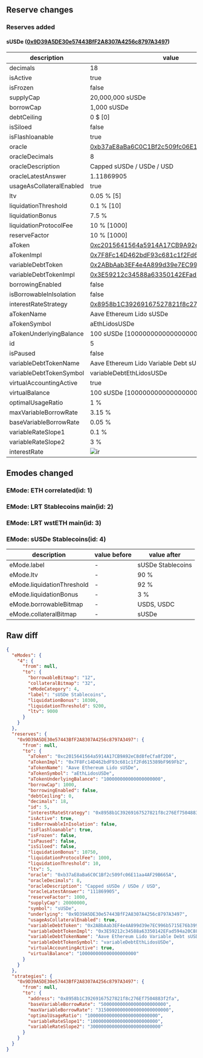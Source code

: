## Reserve changes

### Reserves added

#### sUSDe ([0x9D39A5DE30e57443BfF2A8307A4256c8797A3497](https://etherscan.io/address/0x9D39A5DE30e57443BfF2A8307A4256c8797A3497))

| description | value |
| --- | --- |
| decimals | 18 |
| isActive | true |
| isFrozen | false |
| supplyCap | 20,000,000 sUSDe |
| borrowCap | 1,000 sUSDe |
| debtCeiling | 0 $ [0] |
| isSiloed | false |
| isFlashloanable | true |
| oracle | [0xb37aE8aBa6C0C1Bf2c509fc06E11aa4AF29B665A](https://etherscan.io/address/0xb37aE8aBa6C0C1Bf2c509fc06E11aa4AF29B665A) |
| oracleDecimals | 8 |
| oracleDescription | Capped sUSDe / USDe / USD |
| oracleLatestAnswer | 1.11869905 |
| usageAsCollateralEnabled | true |
| ltv | 0.05 % [5] |
| liquidationThreshold | 0.1 % [10] |
| liquidationBonus | 7.5 % |
| liquidationProtocolFee | 10 % [1000] |
| reserveFactor | 10 % [1000] |
| aToken | [0xc2015641564a5914A17CB9A92eC8d8feCfa8f2D0](https://etherscan.io/address/0xc2015641564a5914A17CB9A92eC8d8feCfa8f2D0) |
| aTokenImpl | [0x7F8Fc14D462bdF93c681c1f2Fd615389bF969Fb2](https://etherscan.io/address/0x7F8Fc14D462bdF93c681c1f2Fd615389bF969Fb2) |
| variableDebtToken | [0x2ABbAab3EF4e4A899d39e7EC996b5715E76b399a](https://etherscan.io/address/0x2ABbAab3EF4e4A899d39e7EC996b5715E76b399a) |
| variableDebtTokenImpl | [0x3E59212c34588a63350142EFad594a20C88C2CEd](https://etherscan.io/address/0x3E59212c34588a63350142EFad594a20C88C2CEd) |
| borrowingEnabled | false |
| isBorrowableInIsolation | false |
| interestRateStrategy | [0x8958b1C39269167527821f8c276Ef7504883f2fa](https://etherscan.io/address/0x8958b1C39269167527821f8c276Ef7504883f2fa) |
| aTokenName | Aave Ethereum Lido sUSDe |
| aTokenSymbol | aEthLidosUSDe |
| aTokenUnderlyingBalance | 100 sUSDe [100000000000000000000] |
| id | 5 |
| isPaused | false |
| variableDebtTokenName | Aave Ethereum Lido Variable Debt sUSDe |
| variableDebtTokenSymbol | variableDebtEthLidosUSDe |
| virtualAccountingActive | true |
| virtualBalance | 100 sUSDe [100000000000000000000] |
| optimalUsageRatio | 1 % |
| maxVariableBorrowRate | 3.15 % |
| baseVariableBorrowRate | 0.05 % |
| variableRateSlope1 | 0.1 % |
| variableRateSlope2 | 3 % |
| interestRate | ![ir](https://dash.onaave.com/api/static?variableRateSlope1=1000000000000000000000000&variableRateSlope2=30000000000000000000000000&optimalUsageRatio=10000000000000000000000000&baseVariableBorrowRate=500000000000000000000000&maxVariableBorrowRate=31500000000000000000000000) |


## Emodes changed

### EMode: ETH correlated(id: 1)



### EMode: LRT Stablecoins main(id: 2)



### EMode: LRT wstETH main(id: 3)



### EMode: sUSDe Stablecoins(id: 4)

| description | value before | value after |
| --- | --- | --- |
| eMode.label | - | sUSDe Stablecoins |
| eMode.ltv | - | 90 % |
| eMode.liquidationThreshold | - | 92 % |
| eMode.liquidationBonus | - | 3 % |
| eMode.borrowableBitmap | - | USDS, USDC |
| eMode.collateralBitmap | - | sUSDe |


## Raw diff

```json
{
  "eModes": {
    "4": {
      "from": null,
      "to": {
        "borrowableBitmap": "12",
        "collateralBitmap": "32",
        "eModeCategory": 4,
        "label": "sUSDe Stablecoins",
        "liquidationBonus": 10300,
        "liquidationThreshold": 9200,
        "ltv": 9000
      }
    }
  },
  "reserves": {
    "0x9D39A5DE30e57443BfF2A8307A4256c8797A3497": {
      "from": null,
      "to": {
        "aToken": "0xc2015641564a5914A17CB9A92eC8d8feCfa8f2D0",
        "aTokenImpl": "0x7F8Fc14D462bdF93c681c1f2Fd615389bF969Fb2",
        "aTokenName": "Aave Ethereum Lido sUSDe",
        "aTokenSymbol": "aEthLidosUSDe",
        "aTokenUnderlyingBalance": "100000000000000000000",
        "borrowCap": 1000,
        "borrowingEnabled": false,
        "debtCeiling": 0,
        "decimals": 18,
        "id": 5,
        "interestRateStrategy": "0x8958b1C39269167527821f8c276Ef7504883f2fa",
        "isActive": true,
        "isBorrowableInIsolation": false,
        "isFlashloanable": true,
        "isFrozen": false,
        "isPaused": false,
        "isSiloed": false,
        "liquidationBonus": 10750,
        "liquidationProtocolFee": 1000,
        "liquidationThreshold": 10,
        "ltv": 5,
        "oracle": "0xb37aE8aBa6C0C1Bf2c509fc06E11aa4AF29B665A",
        "oracleDecimals": 8,
        "oracleDescription": "Capped sUSDe / USDe / USD",
        "oracleLatestAnswer": "111869905",
        "reserveFactor": 1000,
        "supplyCap": 20000000,
        "symbol": "sUSDe",
        "underlying": "0x9D39A5DE30e57443BfF2A8307A4256c8797A3497",
        "usageAsCollateralEnabled": true,
        "variableDebtToken": "0x2ABbAab3EF4e4A899d39e7EC996b5715E76b399a",
        "variableDebtTokenImpl": "0x3E59212c34588a63350142EFad594a20C88C2CEd",
        "variableDebtTokenName": "Aave Ethereum Lido Variable Debt sUSDe",
        "variableDebtTokenSymbol": "variableDebtEthLidosUSDe",
        "virtualAccountingActive": true,
        "virtualBalance": "100000000000000000000"
      }
    }
  },
  "strategies": {
    "0x9D39A5DE30e57443BfF2A8307A4256c8797A3497": {
      "from": null,
      "to": {
        "address": "0x8958b1C39269167527821f8c276Ef7504883f2fa",
        "baseVariableBorrowRate": "500000000000000000000000",
        "maxVariableBorrowRate": "31500000000000000000000000",
        "optimalUsageRatio": "10000000000000000000000000",
        "variableRateSlope1": "1000000000000000000000000",
        "variableRateSlope2": "30000000000000000000000000"
      }
    }
  }
}
```